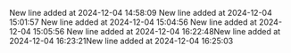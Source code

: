 New line added at 2024-12-04 14:58:09
New line added at 2024-12-04 15:01:57
New line added at 2024-12-04 15:04:56
New line added at 2024-12-04 15:05:56
New line added at 2024-12-04 16:22:48New line added at 2024-12-04 16:23:21New line added at 2024-12-04 16:25:03